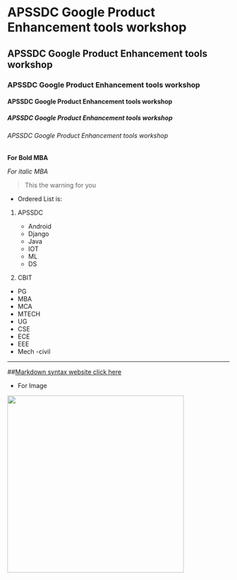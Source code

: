 # APSSDC Google Product Enhancement tools workshop
## APSSDC Google Product Enhancement tools workshop
### APSSDC Google Product Enhancement tools workshop
#### APSSDC Google Product Enhancement tools workshop
##### APSSDC Google Product Enhancement tools workshop
###### APSSDC Google Product Enhancement tools workshop
**For Bold MBA**

*For italic MBA*

> This the warning for you

* Ordered List is:
1. APSSDC
   - Android
   - Django
   - Java
   - IOT
   - ML
   - DS
 
 2. CBIT
  - PG
  - MBA
  - MCA
  - MTECH
  - UG
   - CSE
   - ECE
   - EEE
   - Mech
   -civil
   
   ----------------------------------------------------------------------------
   

##[Markdown syntax website click here](http://www.markdownguide.org/cheat-sheet/)
* For Image
<img src="https://www.apssdc.in/home/images/apssdc_final.png" width=400>

